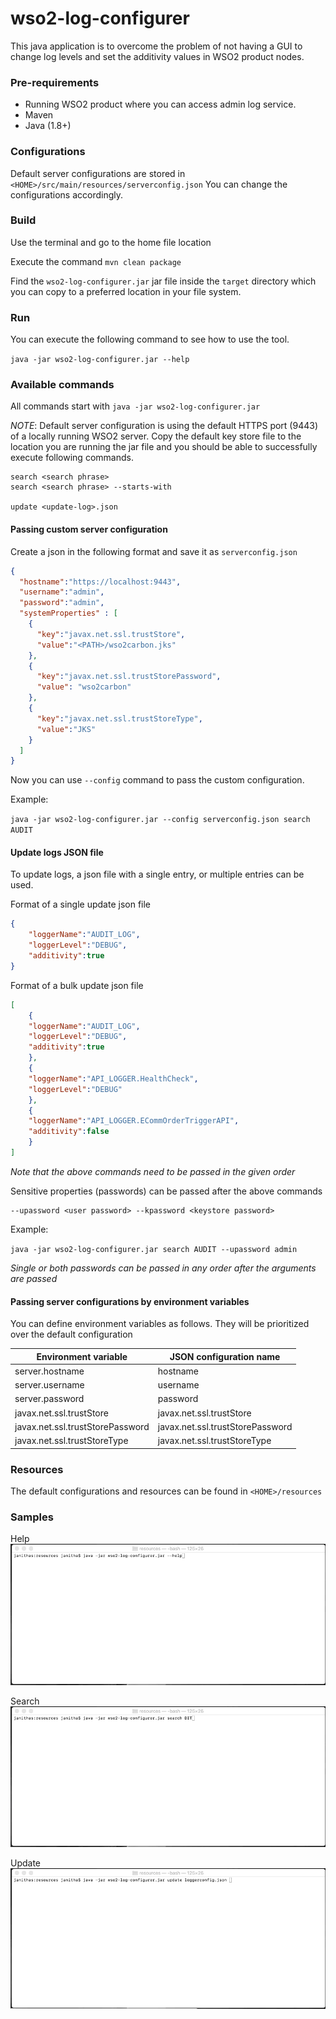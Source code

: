 # wso2-log-configurer
This java application is to overcome the problem of not having a GUI to change log levels and set the additivity values in WSO2 product nodes.

### Pre-requirements
* Running WSO2 product where you can access admin log service.
* Maven
* Java (1.8+)

### Configurations
Default server configurations are stored in ``<HOME>/src/main/resources/serverconfig.json``
You can change the configurations accordingly.

### Build

Use the terminal and go to the home file location

Execute the command ``mvn clean package``

Find the `wso2-log-configurer.jar` jar file inside the `target` directory which
you can copy to a preferred location in your file system.

### Run

You can execute the following command to see how to use the tool.

`java -jar wso2-log-configurer.jar --help`

###

### Available commands

All commands start with `java -jar wso2-log-configurer.jar`

*NOTE*: Default server configuration is using the default HTTPS port (9443) of a locally
        running WSO2 server. Copy the default key store file to the location you are
        running the jar file and you should be able to successfully execute following
        commands.

```
search <search phrase>
search <search phrase> --starts-with

update <update-log>.json
```

#### Passing custom server configuration

Create a json in the following format and save it as `serverconfig.json`

```json
{
  "hostname":"https://localhost:9443",
  "username":"admin",
  "password":"admin",
  "systemProperties" : [
    {
      "key":"javax.net.ssl.trustStore",
      "value":"<PATH>/wso2carbon.jks"
    },
    {
      "key":"javax.net.ssl.trustStorePassword",
      "value": "wso2carbon"
    },
    {
      "key":"javax.net.ssl.trustStoreType",
      "value":"JKS"
    }
  ]
}
```
Now you can use `--config` command to pass the custom configuration.

Example:

``java -jar wso2-log-configurer.jar --config serverconfig.json search AUDIT``

#### Update logs JSON file

To update logs, a json file with a single entry, or multiple entries can be used.

Format of a single update json file
```json
{
    "loggerName":"AUDIT_LOG",
    "loggerLevel":"DEBUG",
    "additivity":true
}
```

Format of a bulk update json file
```json
[
    {
    "loggerName":"AUDIT_LOG",
    "loggerLevel":"DEBUG",
    "additivity":true
    },
    {
    "loggerName":"API_LOGGER.HealthCheck",
    "loggerLevel":"DEBUG"
    },
    {
    "loggerName":"API_LOGGER.ECommOrderTriggerAPI",
    "additivity":false
    }
]
```

_Note that the above commands need to be passed in the given order_

Sensitive properties (passwords) can be passed after the above commands

```
--upassword <user password> --kpassword <keystore password>
```

Example:

`java -jar wso2-log-configurer.jar search AUDIT --upassword admin`

_Single or both passwords can be passed in any order after the arguments are passed_

#### Passing server configurations by environment variables

You can define environment variables as follows. They will be prioritized over
the default configuration

| Environment variable              | JSON configuration name           |
| --------------------------------- | --------------------------------- |
| server.hostname                   | hostname                          |
| server.username                   | username                          |
| server.password                   | password                          |
| javax.net.ssl.trustStore          | javax.net.ssl.trustStore          |
| javax.net.ssl.trustStorePassword  | javax.net.ssl.trustStorePassword  |
| javax.net.ssl.trustStoreType      | javax.net.ssl.trustStoreType      |

### Resources

The default configurations and resources can be found in `<HOME>/resources`

### Samples

Help
![](readmeresources/log-configurer-help.gif)

Search
![](readmeresources/search-defaultconfig.gif)

Update
![](readmeresources/update-default-config.gif)
